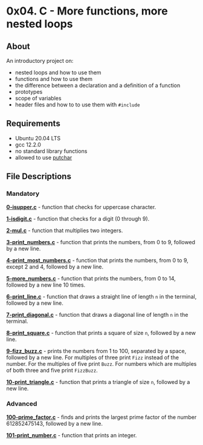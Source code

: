 # 0x04. C - More functions, more nested loops
## About
An introductory project on:
- nested loops and how to use them
- functions and how to use them
- the difference between a declaration and a definition of a function
- prototypes
- scope of variables
- header files and how to to use them with `#include`
## Requirements
- Ubuntu 20.04 LTS
- gcc 12.2.0
- no standard library functions
- allowed to use [putchar](https://github.com/holbertonschool/_putchar.c/blob/master/_putchar.c)
## File Descriptions
### Mandatory
**[0-isupper.c](0-isupper.c)** - function that checks for uppercase character.

**[1-isdigit.c](1-isdigit.c)** - function that checks for a digit (0 through 9).

**[2-mul.c](2-mul.c)** - function that multiplies two integers.

**[3-print_numbers.c](3-print_numbers.c)** - function that prints the numbers, from 0 to 9, followed by a new line.

**[4-print_most_numbers.c](4-print_most_numbers.c)** - function that prints the numbers, from 0 to 9, except 2 and 4, followed by a new line.

**[5-more_numbers.c](5-more_numbers.c)** - function that prints the numbers, from 0 to 14, followed by a new line 10 times.

**[6-print_line.c](6-print_line.c)** - function that draws a straight line of length `n` in the terminal, followed by a new line.

**[7-print_diagonal.c](7-print_diagonal.c)** - function that draws a diagonal line of length `n` in the terminal.

**[8-print_square.c](8-print_square.c)** - function that prints a square of size `n`, followed by a new line.

**[9-fizz_buzz.c](9-fizz_buzz.c)** - prints the numbers from 1 to 100, separated by a space, followed by a new line. For multiples of three print `Fizz` instead of the number. For the multiples of five print `Buzz`. For numbers which are multiples of both three and five print `FizzBuzz`.

**[10-print_triangle.c](10-print_triangle.c)** - function that prints a triangle of size `n`, followed by a new line.

### Advanced
**[100-prime_factor.c](100-prime_factor.c)** - finds and prints the largest prime factor of the number 612852475143, followed by a new line.

**[101-print_number.c](101-print_number.c)** - function that prints an integer.
